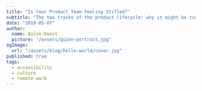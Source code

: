 ```yaml
---
title: "Is Your Product Team Feeling Stifled?"
subtitle: "The two tracks of the product lifecycle: why it might be time for your team to start thinking about V2."
date: "2019-05-07"
author:
  name: Quinn Keast
  picture: "/assets/quinn-portrait.jpg"
ogImage:
  url: "/assets/blog/hello-world/cover.jpg"
published: true
tags:
  - accessibility
  - culture
  - remote work
---
```

